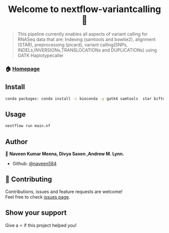 <h1 align="center">Welcome to nextflow-variantcalling 👋</h1>
<p>
</p>

> This pipeline currently enables all aspects of variant calling for RNASeq data that are: Indexing (samtools and bowtie2), alignment (STAR), preprocessing (picard), variant calling(SNPs, INDELs,INVERSIONs,TRANSLOCATIONs and DUPLICATIONs) using GATK Haplotypecaller 

### 🏠 [Homepage](https://github.com/naveen584/nextflow-variantcalling)

## Install

```sh
conda packages: conda install -c bioconda -y gatk4 samtools  star bcftools  delly
```

## Usage

```sh
nextflow run main.nf 
```

## Author

👤 **Naveen Kumar Meena, Divya Saxen ,Andrew M. Lynn.**

* Github: [@naveen584](https://github.com/naveen584)

## 🤝 Contributing

Contributions, issues and feature requests are welcome!<br />Feel free to check [issues page](https://github.com/naveen584/nextflow-variantcalling/issues).

## Show your support

Give a ⭐️ if this project helped you!

